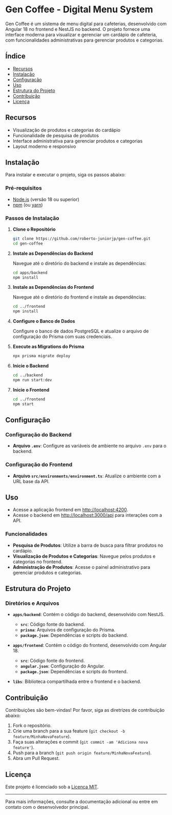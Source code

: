 # Gen Coffee - Digital Menu System

Gen Coffee é um sistema de menu digital para cafeterias, desenvolvido com Angular 18 no frontend e NestJS no backend. O projeto fornece uma interface moderna para visualizar e gerenciar um cardápio de cafeteria, com funcionalidades administrativas para gerenciar produtos e categorias.

## Índice

- [Recursos](#recursos)
- [Instalação](#instalação)
- [Configuração](#configuração)
- [Uso](#uso)
- [Estrutura do Projeto](#estrutura-do-projeto)
- [Contribuição](#contribuição)
- [Licença](#licença)

## Recursos

- Visualização de produtos e categorias do cardápio
- Funcionalidade de pesquisa de produtos
- Interface administrativa para gerenciar produtos e categorias
- Layout moderno e responsivo

## Instalação

Para instalar e executar o projeto, siga os passos abaixo:

### Pré-requisitos

- [Node.js](https://nodejs.org/) (versão 18 ou superior)
- [npm](https://www.npmjs.com/) (ou [yarn](https://yarnpkg.com/))

### Passos de Instalação

1. **Clone o Repositório**

    ```bash
    git clone https://github.com/roberto-juniorjp/gen-coffee.git
    cd gen-coffee
    ```

2. **Instale as Dependências do Backend**

    Navegue até o diretório do backend e instale as dependências:

    ```bash
    cd apps/backend
    npm install
    ```

3. **Instale as Dependências do Frontend**

    Navegue até o diretório do frontend e instale as dependências:

    ```bash
    cd ../frontend
    npm install
    ```

4. **Configure o Banco de Dados**

    Configure o banco de dados PostgreSQL e atualize o arquivo de configuração do Prisma com suas credenciais.

5. **Execute as Migrations do Prisma**

    ```bash
    npx prisma migrate deploy
    ```

6. **Inicie o Backend**

    ```bash
    cd ../backend
    npm run start:dev
    ```

7. **Inicie o Frontend**

    ```bash
    cd ../frontend
    npm start
    ```

## Configuração

### Configuração do Backend

- **Arquivo `.env`**: Configure as variáveis de ambiente no arquivo `.env` para o backend.

### Configuração do Frontend

- **Arquivo `src/environments/environment.ts`**: Atualize o ambiente com a URL base da API.

## Uso

- Acesse a aplicação frontend em [http://localhost:4200](http://localhost:4200).
- Acesse o backend em [http://localhost:3000/api](http://localhost:3000/api) para interações com a API.

### Funcionalidades

- **Pesquisa de Produtos**: Utilize a barra de busca para filtrar produtos no cardápio.
- **Visualização de Produtos e Categorias**: Navegue pelos produtos e categorias no frontend.
- **Administração de Produtos**: Acesse o painel administrativo para gerenciar produtos e categorias.

## Estrutura do Projeto

### Diretórios e Arquivos

- **`apps/backend`**: Contém o código do backend, desenvolvido com NestJS.
  - **`src`**: Código fonte do backend.
  - **`prisma`**: Arquivos de configuração do Prisma.
  - **`package.json`**: Dependências e scripts do backend.

- **`apps/frontend`**: Contém o código do frontend, desenvolvido com Angular 18.
  - **`src`**: Código fonte do frontend.
  - **`angular.json`**: Configuração do Angular.
  - **`package.json`**: Dependências e scripts do frontend.

- **`libs`**: Biblioteca compartilhada entre o frontend e o backend.

## Contribuição

Contribuições são bem-vindas! Por favor, siga as diretrizes de contribuição abaixo:

1. Fork o repositório.
2. Crie uma branch para a sua feature (`git checkout -b feature/MinhaNovaFeature`).
3. Faça suas alterações e commit (`git commit -am 'Adiciona nova feature'`).
4. Push para a branch (`git push origin feature/MinhaNovaFeature`).
5. Abra um Pull Request.

## Licença

Este projeto é licenciado sob a [Licença MIT](LICENSE).

---

Para mais informações, consulte a documentação adicional ou entre em contato com o desenvolvedor principal.

